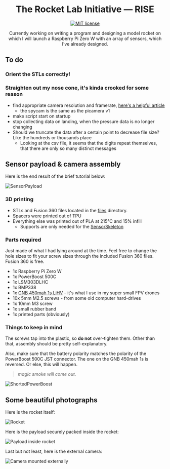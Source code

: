 <h1 align="center">
  The Rocket Lab Initiative — RISE
</h1>

<p align="center">
  <a href="https://github.com/NikolaiTeslovich/RISE/blob/main/LICENSE">
    <img alt="MIT license" src="https://img.shields.io/github/license/NikolaiTeslovich/RISE">
  </a>
</p>

<p align="center">
  Currently working on writing a program and designing a model rocket on which I will launch a Raspberry Pi Zero W with an array of sensors, which I've already designed.
</p>

## To do

### Orient the STLs correctly!

### Straighten out my nose cone, it's kinda crooked for some reason

- find appropriate camera resolution and framerate, [here's a helpful article](https://picamera.readthedocs.io/en/release-1.10/fov.html)
  - the spycam is the same as the picamera v1
- make script start on startup
- stop collecting data on landing, when the pressure data is no longer changing
- Should we truncate the data after a certain point to decrease file size? Like the hundreds or thousands place
  - Looking at the csv file, it seems that the digits repeat themselves, that there are only so many distinct messages

## Sensor payload & camera assembly

Here is the end result of the brief tutorial below:

![SensorPayload](/resources/SensorPayload.jpeg)

### 3D printing
- STLs and Fusion 360 files located in the [files](/files) directory.
- Spacers were printed out of TPU
- Everything else was printed out of PLA at 215°C and 15% infill
  - Supports are only needed for the [SensorSkeleton](/files/SensorSkeleton.stl)

### Parts required
Just made of what I had lying around at the time. Feel free to change the hole sizes to fit your screw sizes through the included Fusion 360 files. Fusion 360 is free.

- 1x Raspberry Pi Zero W
- 1x PowerBoost 500C
- 1x LSM303DLHC
- 1x BMP338
- 1x [GNB 450mah 1s LiHV](https://www.amazon.com/PowerWhoop-Connector-Tinyhawk-Brushless-Inductrix/dp/B078Y3Y4ZZ/ref=sr_1_9?dchild=1&keywords=450mah+1s&qid=1617315333&sr=8-9) - it's what I use in my super small FPV drones
- 10x 5mm M2.5 screws - from some old computer hard-drives
- 1x 10mm M3 screw
- 1x small rubber band
- 1x printed parts (obviously)

### Things to keep in mind
The screws tap into the plastic, so **do not** over-tighten them. Other than that, assembly should be pretty self-explanatory.

Also, make sure that the battery polarity matches the polarity of the PowerBoost 500C JST connector. The one on the GNB 450mah 1s is reversed. Or else, this will happen.

  > *magic smoke will come out*.

![ShortedPowerBoost](/resources/ShortedPowerBoost.jpeg)

## Some beautiful photographs

Here is the rocket itself:

![Rocket](/resources/rocket.jpeg)

Here is the payload securely packed inside the rocket:

![Payload inside rocket](/resources/payloadinrocket.jpeg)

Last but not least, here is the external camera:

![Camera mounted externally](/resources/camera.jpeg)
